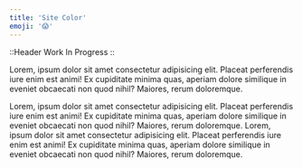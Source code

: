 ```yaml
---
title: 'Site Color'
emoji: '😱'
---
```


::Header
Work In Progress
::

Lorem, ipsum dolor sit amet consectetur adipisicing elit. Placeat perferendis iure enim est animi! Ex cupiditate minima quas, aperiam dolore similique in eveniet obcaecati non quod nihil? Maiores, rerum doloremque.

Lorem, ipsum dolor sit amet consectetur adipisicing elit. Placeat perferendis iure enim est animi! Ex cupiditate minima quas, aperiam dolore similique in eveniet obcaecati non quod nihil? Maiores, rerum doloremque.
Lorem, ipsum dolor sit amet consectetur adipisicing elit. Placeat perferendis iure enim est animi! Ex cupiditate minima quas, aperiam dolore similique in eveniet obcaecati non quod nihil? Maiores, rerum doloremque.